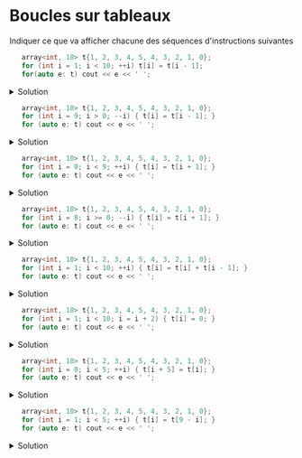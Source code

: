 # Boucles sur tableaux 

Indiquer ce que va afficher chacune des séquences d'instructions suivantes

~~~cpp
   array<int, 10> t{1, 2, 3, 4, 5, 4, 3, 2, 1, 0};
   for (int i = 1; i < 10; ++i) t[i] = t[i - 1]; 
   for(auto e: t) cout << e << ' ';
~~~

<details>
<summary>Solution</summary>

~~~
1 1 1 1 1 1 1 1 1 1 
~~~
</details>

~~~cpp
   array<int, 10> t{1, 2, 3, 4, 5, 4, 3, 2, 1, 0};
   for (int i = 9; i > 0; --i) { t[i] = t[i - 1]; }
   for (auto e: t) cout << e << ' ';
~~~

<details>
<summary>Solution</summary>

~~~
1 1 2 3 4 5 4 3 2 1 
~~~
</details>

~~~cpp
   array<int, 10> t{1, 2, 3, 4, 5, 4, 3, 2, 1, 0};
   for (int i = 0; i < 9; ++i) { t[i] = t[i + 1]; }
   for (auto e: t) cout << e << ' ';
~~~

<details>
<summary>Solution</summary>

~~~
2 3 4 5 4 3 2 1 0 0 
~~~
</details>

~~~cpp
   array<int, 10> t{1, 2, 3, 4, 5, 4, 3, 2, 1, 0};
   for (int i = 8; i >= 0; --i) { t[i] = t[i + 1]; }
   for (auto e: t) cout << e << ' ';
~~~

<details>
<summary>Solution</summary>

~~~
0 0 0 0 0 0 0 0 0 0 
~~~
</details>

~~~cpp
   array<int, 10> t{1, 2, 3, 4, 5, 4, 3, 2, 1, 0};
   for (int i = 1; i < 10; ++i) { t[i] = t[i] + t[i - 1]; }
   for (auto e: t) cout << e << ' ';
~~~

<details>
<summary>Solution</summary>

~~~
1 3 6 10 15 19 22 24 25 25 
~~~
</details>

~~~cpp
   array<int, 10> t{1, 2, 3, 4, 5, 4, 3, 2, 1, 0};
   for (int i = 1; i < 10; i = i + 2) { t[i] = 0; }
   for (auto e: t) cout << e << ' ';
~~~

<details>
<summary>Solution</summary>

~~~
1 0 3 0 5 0 3 0 1 0 
~~~
</details>

~~~cpp
   array<int, 10> t{1, 2, 3, 4, 5, 4, 3, 2, 1, 0};
   for (int i = 0; i < 5; ++i) { t[i + 5] = t[i]; }
   for (auto e: t) cout << e << ' ';
~~~

<details>
<summary>Solution</summary>

~~~
1 2 3 4 5 1 2 3 4 5 
~~~
</details>

~~~cpp
   array<int, 10> t{1, 2, 3, 4, 5, 4, 3, 2, 1, 0};
   for (int i = 1; i < 5; ++i) { t[i] = t[9 - i]; }
   for (auto e: t) cout << e << ' ';   
~~~

<details>
<summary>Solution</summary>

~~~
1 1 2 3 4 4 3 2 1 0 
~~~
</details>